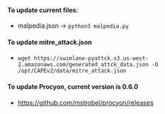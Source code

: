 #### To update current files:
* malpedia.json -> `python3 malpedia.py`

#### To update mitre_attack.json
* `wget https://swimlane-pyattck.s3.us-west-2.amazonaws.com/generated_attck_data.json -O /opt/CAPEv2/data/mitre_attack.json`

#### To update Procyon, current version is 0.6.0
* https://github.com/mstrobel/procyon/releases
